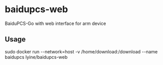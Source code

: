 # baidupcs-web
BaiduPCS-Go with web interface for arm device 

## Usage
sudo docker run --network=host -v /home/download:/download --name baidupcs lyine/baidupcs-web
